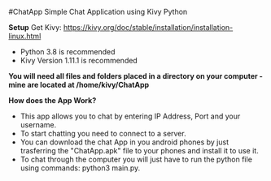 #ChatApp
Simple Chat Application using Kivy Python

**Setup**
Get Kivy: https://kivy.org/doc/stable/installation/installation-linux.html

- Python 3.8 is recommended
- Kivy Version 1.11.1 is recommended

**You will need all files and folders placed in a directory on your computer - mine are located at /home/kivy/ChatApp**

**How does the App Work?**
- This app allows you to chat by entering IP Address, Port and your username.
- To start chatting you need to connect to a server.
- You can download the chat App in you android phones by just trasferring the "ChatApp.apk" file to your phones and install it to use it.
- To chat through the computer you will just have to run the python file using commands: python3 main.py.
